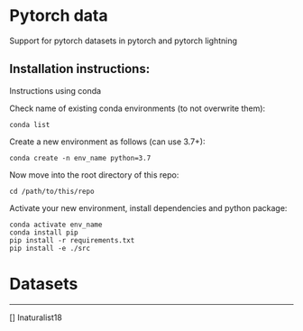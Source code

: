 # Pytorch data

Support for pytorch datasets in pytorch and pytorch lightning

## Installation instructions:

Instructions using conda

Check name of existing conda environments (to not overwrite them): 
```
conda list
```
Create a new environment as follows (can use 3.7+):
```
conda create -n env_name python=3.7
```
Now move into the root directory of this repo:
```
cd /path/to/this/repo
```

Activate your new environment, install dependencies and python package: 
```
conda activate env_name
conda install pip 
pip install -r requirements.txt
pip install -e ./src
```


# Datasets
----------------
[] Inaturalist18
